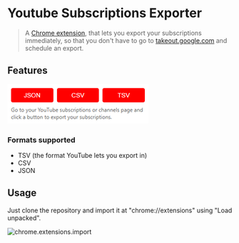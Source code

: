 # Youtube Subscriptions Exporter

> A [Chrome extension](https://chromewebstore.google.com), that lets you export your subscriptions immediately, so that you don't have to go to [takeout.google.com](https://takeout.google.com) and schedule an export.

## Features

![youtube.subscriptions.exporter.extension.preview](./youtube.subscriptions.exporter.extension.preview.png)

### Formats supported

* TSV (the format YouTube lets you export in)
* CSV
* JSON

## Usage

Just clone the repository and import it at "chrome://extensions" using "Load unpacked".

![chrome.extensions.import](./chrome.extensions.import.png)
